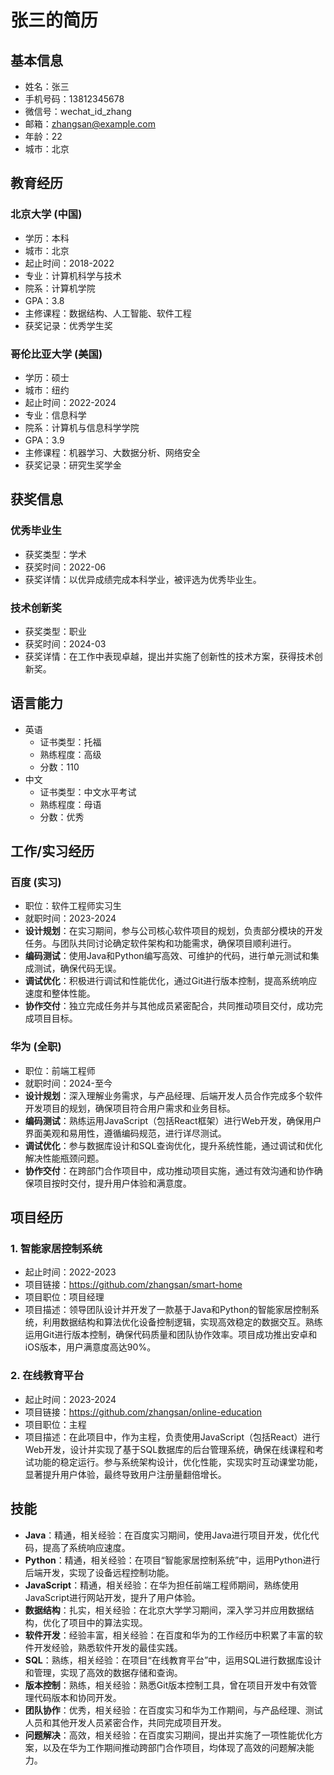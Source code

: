 # 张三的简历

## 基本信息
- 姓名：张三
- 手机号码：13812345678
- 微信号：wechat_id_zhang
- 邮箱：zhangsan@example.com
- 年龄：22
- 城市：北京

## 教育经历
### 北京大学 (中国)
- 学历：本科
- 城市：北京
- 起止时间：2018-2022
- 专业：计算机科学与技术
- 院系：计算机学院
- GPA：3.8
- 主修课程：数据结构、人工智能、软件工程
- 获奖记录：优秀学生奖

### 哥伦比亚大学 (美国)
- 学历：硕士
- 城市：纽约
- 起止时间：2022-2024
- 专业：信息科学
- 院系：计算机与信息科学学院
- GPA：3.9
- 主修课程：机器学习、大数据分析、网络安全
- 获奖记录：研究生奖学金

## 获奖信息
### 优秀毕业生
- 获奖类型：学术
- 获奖时间：2022-06
- 获奖详情：以优异成绩完成本科学业，被评选为优秀毕业生。

### 技术创新奖
- 获奖类型：职业
- 获奖时间：2024-03
- 获奖详情：在工作中表现卓越，提出并实施了创新性的技术方案，获得技术创新奖。

## 语言能力
- 英语
  - 证书类型：托福
  - 熟练程度：高级
  - 分数：110
- 中文
  - 证书类型：中文水平考试
  - 熟练程度：母语
  - 分数：优秀

## 工作/实习经历
### 百度 (实习)
- 职位：软件工程师实习生
- 就职时间：2023-2024
- **设计规划**：在实习期间，参与公司核心软件项目的规划，负责部分模块的开发任务。与团队共同讨论确定软件架构和功能需求，确保项目顺利进行。
- **编码测试**：使用Java和Python编写高效、可维护的代码，进行单元测试和集成测试，确保代码无误。
- **调试优化**：积极进行调试和性能优化，通过Git进行版本控制，提高系统响应速度和整体性能。
- **协作交付**：独立完成任务并与其他成员紧密配合，共同推动项目交付，成功完成项目目标。

### 华为 (全职)
- 职位：前端工程师
- 就职时间：2024-至今
- **设计规划**：深入理解业务需求，与产品经理、后端开发人员合作完成多个软件开发项目的规划，确保项目符合用户需求和业务目标。
- **编码测试**：熟练运用JavaScript（包括React框架）进行Web开发，确保用户界面美观和易用性，遵循编码规范，进行详尽测试。
- **调试优化**：参与数据库设计和SQL查询优化，提升系统性能，通过调试和优化解决性能瓶颈问题。
- **协作交付**：在跨部门合作项目中，成功推动项目实施，通过有效沟通和协作确保项目按时交付，提升用户体验和满意度。

## 项目经历
### 1. 智能家居控制系统
- 起止时间：2022-2023
- 项目链接：https://github.com/zhangsan/smart-home
- 项目职位：项目经理
- 项目描述：领导团队设计并开发了一款基于Java和Python的智能家居控制系统，利用数据结构和算法优化设备控制逻辑，实现高效稳定的数据交互。熟练运用Git进行版本控制，确保代码质量和团队协作效率。项目成功推出安卓和iOS版本，用户满意度高达90%。

### 2. 在线教育平台
- 起止时间：2023-2024
- 项目链接：https://github.com/zhangsan/online-education
- 项目职位：主程
- 项目描述：在此项目中，作为主程，负责使用JavaScript（包括React）进行Web开发，设计并实现了基于SQL数据库的后台管理系统，确保在线课程和考试功能的稳定运行。参与系统架构设计，优化性能，实现实时互动课堂功能，显著提升用户体验，最终导致用户注册量翻倍增长。

## 技能
- **Java**：精通，相关经验：在百度实习期间，使用Java进行项目开发，优化代码，提高了系统响应速度。
- **Python**：精通，相关经验：在项目“智能家居控制系统”中，运用Python进行后端开发，实现了设备远程控制功能。
- **JavaScript**：精通，相关经验：在华为担任前端工程师期间，熟练使用JavaScript进行网站开发，提升了用户体验。
- **数据结构**：扎实，相关经验：在北京大学学习期间，深入学习并应用数据结构，优化了项目中的算法实现。
- **软件开发**：经验丰富，相关经验：在百度和华为的工作经历中积累了丰富的软件开发经验，熟悉软件开发的最佳实践。
- **SQL**：熟练，相关经验：在项目“在线教育平台”中，运用SQL进行数据库设计和管理，实现了高效的数据存储和查询。
- **版本控制**：熟练，相关经验：熟悉Git版本控制工具，曾在项目开发中有效管理代码版本和协同开发。
- **团队协作**：优秀，相关经验：在百度实习和华为工作期间，与产品经理、测试人员和其他开发人员紧密合作，共同完成项目开发。
- **问题解决**：高效，相关经验：在百度实习期间，提出并实施了一项性能优化方案，以及在华为工作期间推动跨部门合作项目，均体现了高效的问题解决能力。